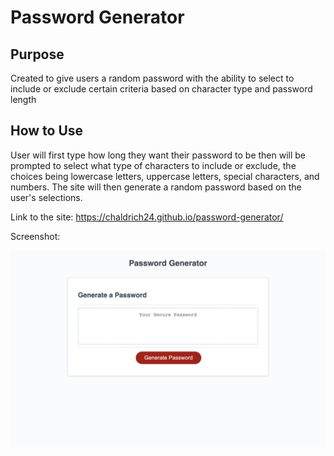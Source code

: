 # Password Generator
## Purpose
Created to give users a random password with the ability to select to include or exclude certain criteria based on character type and password length

## How to Use
User will first type how long they want their password to be then will be prompted to select what type of characters to include or exclude, the choices being lowercase letters, uppercase letters, special characters, and numbers. The site will then generate a random password based on the user's selections.

Link to the site: https://chaldrich24.github.io/password-generator/ 

Screenshot:

![screenshot of website](./assets/Images/site-screenshot.png)
